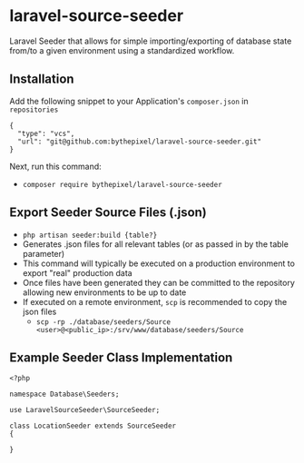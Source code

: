 # laravel-source-seeder
Laravel Seeder that allows for simple importing/exporting of database state from/to a given environment using a 
standardized workflow.

## Installation
Add the following snippet to your Application's `composer.json` in `repositories`
```
{
  "type": "vcs",
  "url": "git@github.com:bythepixel/laravel-source-seeder.git"
}
```

Next, run this command:
- `composer require bythepixel/laravel-source-seeder`

## Export Seeder Source Files (.json)
- `php artisan seeder:build {table?}`
- Generates .json files for all relevant tables (or as passed in by the table parameter)
- This command will typically be executed on a production environment to export "real" production data
- Once files have been generated they can be committed to the repository allowing new environments to be up to date
- If executed on a remote environment, `scp` is recommended to copy the json files
  - `scp -rp ./database/seeders/Source <user>@<public_ip>:/srv/www/database/seeders/Source`
  
  
## Example Seeder Class Implementation
```
<?php

namespace Database\Seeders;

use LaravelSourceSeeder\SourceSeeder;

class LocationSeeder extends SourceSeeder
{

}
```
